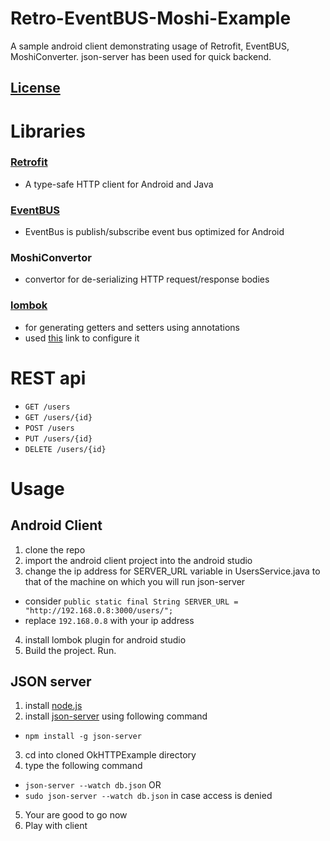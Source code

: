 # Retro-EventBUS-Moshi-Example

A sample android client demonstrating usage of Retrofit, EventBUS, MoshiConverter. json-server has been used for quick backend.

## [License](https://github.com/hammad13060/Retro-EventBUS-Moshi-Example/blob/master/LICENSE)

# Libraries

### [Retrofit](http://square.github.io/retrofit/)
- A type-safe HTTP client for Android and Java

### [EventBUS](http://greenrobot.org/eventbus/)
- EventBus is publish/subscribe event bus optimized for Android
  
### MoshiConvertor
- convertor for de-serializing HTTP request/response bodies
  
### [lombok](https://projectlombok.org/)
- for generating getters and setters using annotations
- used [this](http://stackoverflow.com/questions/21344692/how-to-set-up-compile-library-in-android-studio-lombok) link to configure it

# REST api
- `GET /users`
- `GET /users/{id}`
- `POST /users`
- `PUT /users/{id}`
- `DELETE /users/{id}`
  
# Usage

## Android Client
1. clone the repo
2. import the android client project into the android studio
3. change the ip address for SERVER_URL variable in UsersService.java to that of the machine on which you will run json-server
  - consider `public static final String SERVER_URL = "http://192.168.0.8:3000/users/";`
  - replace `192.168.0.8` with your ip address
4.  install lombok plugin for android studio
5. Build the project. Run.

## JSON server
1. install [node.js](https://nodejs.org/en/)
2. install [json-server](https://github.com/typicode/json-server) using following command
  - `npm install -g json-server`
3. cd into cloned OkHTTPExample directory
4. type the following command
  - `json-server --watch db.json`
    OR
  - `sudo json-server --watch db.json` in case access is denied
5. Your are good to go now
6. Play with client

